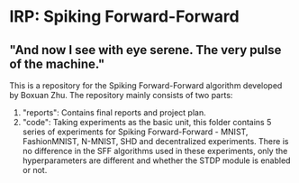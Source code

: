 # IRP: Spiking Forward-Forward

## "And now I see with eye serene. The very pulse of the machine."
This is a repository for the Spiking Forward-Forward algorithm developed by Boxuan Zhu. The repository mainly consists of two parts:

1. "reports": Contains final reports and project plan.
3. "code": Taking experiments as the basic unit, this folder contains 5 series of experiments for Spiking Forward-Forward - MNIST, FashionMNIST, N-MNIST, SHD and decentralized experiments. There is no difference in the SFF algorithms used in these experiments, only the hyperparameters are different and whether the STDP module is enabled or not.
